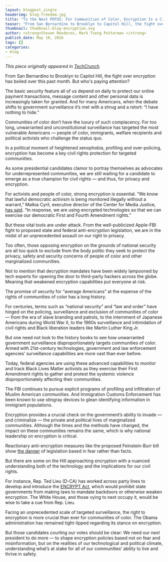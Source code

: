 ```yaml
---
layout: blogpost_single
headerimg: blog-freedom.jpg
title: "To the Next POTUS: For Communities of Color, Encryption Is a Civil Right"
teaser: "From San Bernardino to Brooklyn to Capitol Hill, the fight over encryption has boiled over this past month. But who's paying attention?"
thumbnail: thumbnail-blog-encryption.svg
author: <strong>Steven Renderos, Mark Tseng Putterman </strong>
publish_date: May 10, 2016
tags: []
categories:
- blog
---
```

*This piece originally appeared in [TechCrunch](http://techcrunch.com/2016/05/06/to-the-next-potus-for-communities-of-color-encryption-is-a-civil-right/).*

From San Bernardino to Brooklyn to Capitol Hill, the fight over encryption has boiled over this past month. But who's paying attention?

The basic security feature all of us depend on daily to protect our online payment transactions, message content and other personal data is increasingly taken for granted. And for many Americans, when the debate shifts to government surveillance it’s met with a shrug and a retort: “I have nothing to hide.”

Communities of color don’t have the luxury of such complacency. For too long, unwarranted and unconstitutional surveillance has targeted the most vulnerable Americans — people of color, immigrants, welfare recipients and political activists who challenge the status quo.

In a political moment of heightened xenophobia, profiling and over-policing, encryption has become a key civil rights protection for targeted communities.

As some presidential candidates clamor to portray themselves as advocates for underrepresented communities, we are still waiting for a candidate to emerge as a true champion for civil rights — and thus, for privacy and encryption.

For activists and people of color, strong encryption is essential. “We know that lawful democratic activism is being monitored illegally without a warrant,” Malkia Cyril, executive director of the Center for Media Justice, [has said](http://www.motherjones.com/politics/2016/03/black-lives-matter-apple-fbi-encryption). “In response, we are using encrypted technologies so that we can exercise our democratic First and Fourth Amendment rights.”

But these vital tools are under attack. From the well-publicized Apple-FBI fight to proposed state and federal anti-encryption legislation, we are in the midst of an unprecedented assault on our right to privacy.

Too often, those opposing encryption on the grounds of national security are all too quick to exclude from the body politic they seek to protect the privacy, safety and security concerns of people of color and other marginalized communities.

Not to mention that decryption mandates have been widely lampooned by tech experts for opening the door to third-party hackers across the globe. Meaning that weakened encryption capabilities put everyone at risk.

The promise of security for “average Americans” at the expense of the rights of communities of color has a long history.

For centuries, terms such as “national security” and “law and order” have hinged on the policing, surveillance and exclusion of communities of color — from the era of slave branding and patrols, to the internment of Japanese Americans during World War II, to the 1960s surveillance and intimidation of civil rights and Black liberation leaders like Martin Luther King Jr.

But one need not look to the history books to see how unwarranted government surveillance disproportionately targets communities of color. Armed with 21st-century technologies, government and law enforcement agencies’ surveillance capabilities are more vast than ever before.

Today, federal agencies are using these advanced capabilities to monitor and track Black Lives Matter activists as they exercise their First Amendment rights to gather and protest the systemic violence disproportionately affecting their communities.

The FBI continues to pursue explicit programs of profiling and infiltration of Muslim American communities. And Immigration Customs Enforcement has been known to use stingray devices to glean identifying information in immigrant populations.

Encryption provides a crucial check on the government’s ability to invade — and criminalize — the private and political lives of marginalized communities. Although the times and the methods have changed, the impact on these communities remains the same, which is why national leadership on encryption is critical.

Reactionary anti-encryption measures like the proposed Feinstein-Burr bill show [the danger](https://www.wired.com/2016/04/senates-draft-encryption-bill-privacy-nightmare/) of legislation based in fear rather than facts.

But there are some on the Hill approaching encryption with a nuanced understanding both of the technology and the implications for our civil rights.

For instance, Rep. Ted Lieu (D-CA) has worked across party lines to develop and introduce the [ENCRYPT Act](https://www.congress.gov/bill/114th-congress/house-bill/4528), which would prohibit state governments from making laws to mandate backdoors or otherwise weaken encryption. The White House, and those vying to next occupy it, would be wise to take a cue from Rep. Lieu.

Facing an unprecedented scale of targeted surveillance, the right to encryption is more crucial than ever for communities of color. The Obama administration has remained tight-lipped regarding its stance on encryption.

But those candidates courting our votes should be clear: We need our next president to do more — to shape encryption policies based not on fear and misinformation, but on the realities of our technological and political climate, understanding what’s at stake for all of our communities’ ability to live and thrive in safety.
